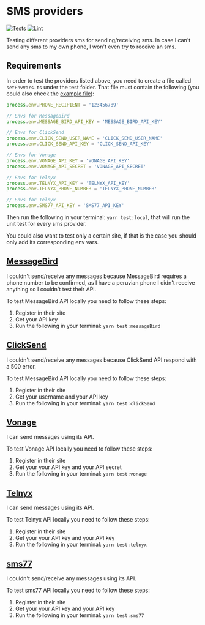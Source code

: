 # SMS providers

[![Tests](https://github.com/AnthonyLzq/test-sms-providers/actions/workflows/test.yml/badge.svg)](https://github.com/AnthonyLzq/test-sms-providers/actions/workflows/test.yml)
[![Lint](https://github.com/AnthonyLzq/test-sms-providers/actions/workflows/lint.yml/badge.svg)](https://github.com/AnthonyLzq/test-sms-providers/actions/workflows/lint.yml)

Testing different providers sms for sending/receiving sms. In case I can't send any sms to my own phone, I won't even try to receive an sms.

## Requirements

In order to test the providers listed above, you need to create a file called `setEnvVars.ts` under the test folder. That file must contain the following (you could also check the [example file](test/setEnvVars.example.ts)):

```javascript
process.env.PHONE_RECIPIENT = '123456789'

// Envs for MessageBird
process.env.MESSAGE_BIRD_API_KEY = 'MESSAGE_BIRD_API_KEY'

// Envs for ClickSend
process.env.CLICK_SEND_USER_NAME = 'CLICK_SEND_USER_NAME'
process.env.CLICK_SEND_API_KEY = 'CLICK_SEND_API_KEY'

// Envs for Vonage
process.env.VONAGE_API_KEY = 'VONAGE_API_KEY'
process.env.VONAGE_API_SECRET = 'VONAGE_API_SECRET'

// Envs for Telnyx
process.env.TELNYX_API_KEY = 'TELNYX_API_KEY'
process.env.TELNYX_PHONE_NUMBER = 'TELNYX_PHONE_NUMBER'

// Envs for Telnyx
process.env.SMS77_API_KEY = 'SMS77_API_KEY'
```

Then run the following in your terminal: `yarn test:local`, that will run the unit test for every sms provider.

You could also want to test only a certain site, if that is the case you should only add its corresponding env vars.

## [MessageBird](https://www.messagebird.com/en/sms/)

I couldn't send/receive any messages because MessageBird requires a phone number to be confirmed, as I have a peruvian phone I didn't receive anything so I couldn't test their API.

To test MessageBird API locally you need to follow these steps:

1. Register in their site
2. Get your API key
3. Run the following in your terminal: `yarn test:messageBird`

## [ClickSend](https://www.clicksend.com/us/)

I couldn't send/receive any messages because ClickSend API respond with a 500 error.

To test MessageBird API locally you need to follow these steps:

1. Register in their site
2. Get your username and your API key
3. Run the following in your terminal: `yarn test:clickSend`


## [Vonage](https://www.vonage.com/communications-apis/)

I can send messages using its API.

To test Vonage API locally you need to follow these steps:

1. Register in their site
2. Get your your API key and your API secret
3. Run the following in your terminal: `yarn test:vonage`

## [Telnyx](https://telnyx.com/)

I can send messages using its API.

To test Telnyx API locally you need to follow these steps:

1. Register in their site
2. Get your your API key and your API key
3. Run the following in your terminal: `yarn test:telnyx`

## [sms77](https://www.sms77.io)

I couldn't send/receive any messages using its API.

To test sms77 API locally you need to follow these steps:

1. Register in their site
2. Get your your API key and your API key
3. Run the following in your terminal: `yarn test:sms77`
